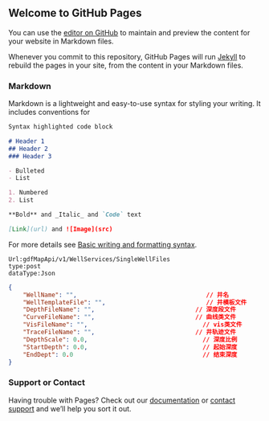 ## Welcome to GitHub Pages

You can use the [editor on GitHub](https://github.com/cooldonet/cooldonet.github.io/edit/main/index.md) to maintain and preview the content for your website in Markdown files.

Whenever you commit to this repository, GitHub Pages will run [Jekyll](https://jekyllrb.com/) to rebuild the pages in your site, from the content in your Markdown files.

### Markdown

Markdown is a lightweight and easy-to-use syntax for styling your writing. It includes conventions for

```markdown
Syntax highlighted code block

# Header 1
## Header 2
### Header 3

- Bulleted
- List

1. Numbered
2. List

**Bold** and _Italic_ and `Code` text

[Link](url) and ![Image](src)
```

For more details see [Basic writing and formatting syntax](https://docs.github.com/en/github/writing-on-github/getting-started-with-writing-and-formatting-on-github/basic-writing-and-formatting-syntax).

```http
Url:gdfMapApi/v1/WellServices/SingleWellFiles
type:post
dataType:Json
```

```json
{
    "WellName": "",                                    // 井名
    "WellTemplateFile": "",                            // 井模板文件
    "DepthFileName": "",                            // 深度段文件
    "CurveFileName": "",                            // 曲线类文件
    "VisFileName": "",                                // vis类文件
    "TraceFileName": "",                            // 井轨迹文件
    "DepthScale": 0.0,                                // 深度比例
    "StartDepth": 0.0,                                // 起始深度
    "EndDept": 0.0                                    // 结束深度
}
```
### Support or Contact

Having trouble with Pages? Check out our [documentation](https://docs.github.com/categories/github-pages-basics/) or [contact support](https://support.github.com/contact) and we’ll help you sort it out.

